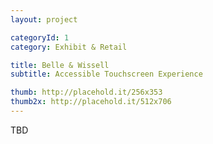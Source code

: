 ```yaml
---
layout: project

categoryId: 1
category: Exhibit & Retail

title: Belle & Wissell
subtitle: Accessible Touchscreen Experience

thumb: http://placehold.it/256x353
thumb2x: http://placehold.it/512x706
---
```


TBD
